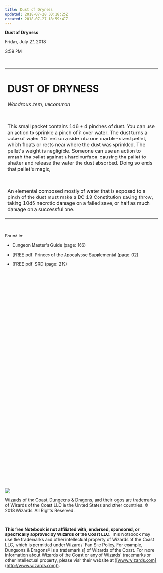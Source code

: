 ```yaml
---
title: Dust of Dryness
updated: 2018-07-28 00:18:25Z
created: 2018-07-27 18:59:47Z
---
```


**Dust of Dryness**

Friday, July 27, 2018

3:59 PM

 

<table><tbody><tr class="odd"><td><h1 id="dust-of-dryness"><strong>DUST OF DRYNESS</strong></h1><p><em>Wondrous item, uncommon</em></p><p> </p><p>This small packet contains 1d6 + 4 pinches of dust. You can use an action to sprinkle a pinch of it over water. The dust turns a cube of water 15 feet on a side into one marble-sized pellet, which floats or rests near where the dust was sprinkled. The pellet's weight is negligible. Someone can use an action to smash the pellet against a hard surface, causing the pellet to shatter and release the water the dust absorbed. Doing so ends that pellet's magic,</p><p> </p><p>An elemental composed mostly of water that is exposed to a pinch of the dust must make a DC 13 Constitution saving throw, taking 10d6 necrotic damage on a failed save, or half as much damage on a successful one.</p></td></tr></tbody></table>

 

Found in:

-   Dungeon Master's Guide (page: 166)

-   \[FREE pdf\] Princes of the Apocalypse Supplemental (page: 02)

-   \[FREE pdf\] SRD (page: 219)

 

 

 

 

 

 

 

 

 

 

 

 

 

 

 

 

 

 

 

 

 

 

 

![](tmp\media\image1.png)

Wizards of the Coast, Dungeons & Dragons, and their logos are trademarks of Wizards of the Coast LLC in the United States and other countries. © 2018 Wizards. All Rights Reserved.

 

**This free Notebook is not affiliated with, endorsed, sponsored, or specifically approved by Wizards of the Coast LLC**. This Notebook may use the trademarks and other intellectual property of Wizards of the Coast LLC, which is permitted under Wizards' Fan Site Policy. For example, Dungeons & Dragons® is a trademark\[s\] of Wizards of the Coast. For more information about Wizards of the Coast or any of Wizards' trademarks or other intellectual property, please visit their website at ([www.wizards.com](http://www.wizards.com)).

